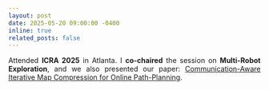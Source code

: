 ```yaml
---
layout: post
date: 2025-05-20 09:00:00 -0400
inline: true
related_posts: false
---
```


<div style="text-align: justify;">

Attended <strong>ICRA 2025</strong> in Atlanta. I <strong>co-chaired</strong> the session on <strong>Multi-Robot Exploration</strong>, and we also presented our paper: <a href="https://arxiv.org/abs/2503.10843" target="_blank">Communication-Aware Iterative Map Compression for Online Path-Planning</a>.

</div>
